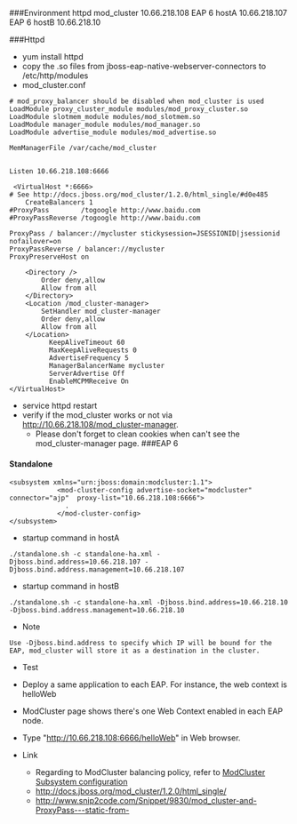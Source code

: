 ###Environment
httpd mod_cluster 10.66.218.108
EAP 6 hostA 10.66.218.107
EAP 6 hostB 10.66.218.10

###Httpd
- yum install httpd
- copy the .so files from jboss-eap-native-webserver-connectors to /etc/http/modules
- mod_cluster.conf

~~~
# mod_proxy_balancer should be disabled when mod_cluster is used
LoadModule proxy_cluster_module modules/mod_proxy_cluster.so
LoadModule slotmem_module modules/mod_slotmem.so
LoadModule manager_module modules/mod_manager.so
LoadModule advertise_module modules/mod_advertise.so

MemManagerFile /var/cache/mod_cluster


Listen 10.66.218.108:6666

 <VirtualHost *:6666>
# See http://docs.jboss.org/mod_cluster/1.2.0/html_single/#d0e485
    CreateBalancers 1
#ProxyPass        /togoogle http://www.baidu.com
#ProxyPassReverse /togoogle http://www.baidu.com

ProxyPass / balancer://mycluster stickysession=JSESSIONID|jsessionid nofailover=on
ProxyPassReverse / balancer://mycluster
ProxyPreserveHost on

    <Directory />
        Order deny,allow
        Allow from all
    </Directory>
    <Location /mod_cluster-manager>
        SetHandler mod_cluster-manager
        Order deny,allow
        Allow from all
    </Location>
          KeepAliveTimeout 60
          MaxKeepAliveRequests 0
          AdvertiseFrequency 5
          ManagerBalancerName mycluster
          ServerAdvertise Off
          EnableMCPMReceive On
</VirtualHost>
~~~
- service httpd restart
- verify if the mod_cluster works or not via http://10.66.218.108/mod_cluster-manager.
  - Please don't forget to clean cookies when can't see the mod_cluster-manager page.
###EAP 6
#### Standalone
~~~
<subsystem xmlns="urn:jboss:domain:modcluster:1.1">
            <mod-cluster-config advertise-socket="modcluster" connector="ajp"  proxy-list="10.66.218.108:6666">
              .
            </mod-cluster-config>
</subsystem>
~~~
- startup command in hostA
~~~
./standalone.sh -c standalone-ha.xml -Djboss.bind.address=10.66.218.107 -Djboss.bind.address.management=10.66.218.107
~~~
- startup command in hostB
~~~
./standalone.sh -c standalone-ha.xml -Djboss.bind.address=10.66.218.10 -Djboss.bind.address.management=10.66.218.10
~~~
- Note
~~~
Use -Djboss.bind.address to specify which IP will be bound for the EAP, mod_cluster will store it as a destination in the cluster.
~~~

- Test 
 - Deploy a same application to each EAP. For instance, the web context is helloWeb
 - ModCluster page shows there's one Web Context enabled in each EAP node.
 - Type "http://10.66.218.108:6666/helloWeb" in Web browser.

- Link 
   - Regarding to ModCluster balancing policy, refer to [ModCluster Subsystem configuration](http://docs.jboss.org/mod_cluster/1.2.0/html_single/#ModClusterSubSystemConfiguration)
   - http://docs.jboss.org/mod_cluster/1.2.0/html_single/
   - http://www.snip2code.com/Snippet/9830/mod_cluster-and-ProxyPass---static-from-